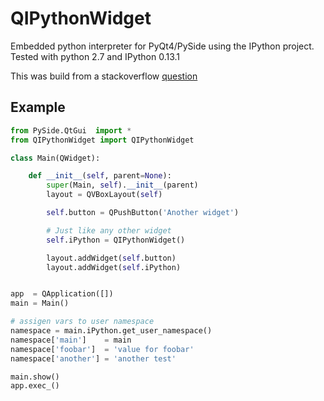 QIPythonWidget
==============

Embedded python interpreter for PyQt4/PySide using the IPython project.
Tested with python 2.7 and IPython 0.13.1

This was build from a stackoverflow <a href="http://stackoverflow.com/questions/11513132/embedding-ipython-qt-console-in-a-pyqt-application">question</a>

## Example

```python
from PySide.QtGui  import *
from QIPythonWidget import QIPythonWidget

class Main(QWidget):

    def __init__(self, parent=None):
        super(Main, self).__init__(parent)
        layout = QVBoxLayout(self)

        self.button = QPushButton('Another widget')

        # Just like any other widget
        self.iPython = QIPythonWidget()

        layout.addWidget(self.button)
        layout.addWidget(self.iPython)


app  = QApplication([])
main = Main()

# assigen vars to user namespace
namespace = main.iPython.get_user_namespace()
namespace['main']    = main
namespace['foobar']  = 'value for foobar'
namespace['another'] = 'another test'

main.show()
app.exec_()
```
